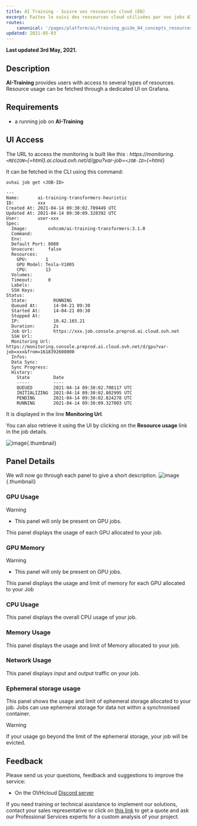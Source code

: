 ```yaml
---
title: AI Training - Suivre vos ressources cloud (EN)
excerpt: Faites le suivi des ressources cloud utilisées par vos jobs AI Training
routes:
    canonical: '/pages/platform/ai/training_guide_04_concepts_resources'
updated: 2021-05-03
---
```


**Last updated 3rd May, 2021.**

## Description

**AI-Training** provides users with access to several types of resources. Resource usage can be fetched through a dedicated UI on Grafana.

## Requirements

-   a running job on **AI-Training**

## UI Access

The URL to access the monitoring is built like this : *https://monitoring.`<REGION>`{=html}.ai.cloud.ovh.net/d/gpu?var-job=`<JOB-ID>`{=html}*

It can be fetched in the CLI using this command:

``` {.console}
ovhai job get <JOB-ID>

---
Name:       ai-training-transformers-heuristic
ID:         xxx
Created At: 2021-04-14 09:30:02.709449 UTC
Updated At: 2021-04-14 09:30:09.328392 UTC
User:       user-xxx
Spec:       
  Image:        ovhcom/ai-training-transformers:3.1.0
  Command:      
  Env:          
  Default Port: 8080
  Unsecure:     false
  Resources:    
    GPU:       1
    GPU Model: Tesla-V100S
    CPU:       13
  Volumes:      
  Timeout:      0
  Labels:       
  SSH Keys:     
Status:     
  State:          RUNNING
  Queued At:      14-04-21 09:30
  Started At:     14-04-21 09:30
  Stopped At:     
  IP:             10.42.165.21
  Duration:       2s
  Job Url:        https://xxx.job.console.preprod.ai.cloud.ovh.net
  SSH Url:        
  Monitoring Url: https://monitoring.console.preprod.ai.cloud.ovh.net/d/gpu?var-job=xxx&from=1618392608000
  Infos:          
  Data Sync:      
  Sync Progress:  
  History:        
    State         Date
    -----         ----
    QUEUED        2021-04-14 09:30:02.708117 UTC
    INITIALIZING  2021-04-14 09:30:02.802995 UTC
    PENDING       2021-04-14 09:30:02.824278 UTC
    RUNNING       2021-04-14 09:30:09.327003 UTC
```

It is displayed in the line **Monitoring Url**.

You can also retrieve it using the UI by clicking on the **Resource usage** link in the job details.

![image](images/00_job_details.png){.thumbnail}

## Panel Details

We will now go through each panel to give a short description.
![image](images/01_resource_dashboard.png){.thumbnail}

### GPU Usage

> [!warning]
> * This panel will only be present on GPU jobs.

This panel displays the usage of each GPU allocated to your job.

### GPU Memory

> [!warning]
> * This panel will only be present on GPU jobs.

This panel displays the usage and limit of memory for each GPU allocated to your Job

### CPU Usage

This panel displays the overall CPU usage of your job.

### Memory Usage

This panel displays the usage and limit of Memory allocated to your job.

### Network Usage

This panel displays input and output traffic on your job.

### Ephemeral storage usage

This panel shows the usage and limit of ephemeral storage allocated to your job. Jobs can use ephemeral storage for data not within a synchronised container.

> [!warning]
> If your usage go beyond the limit of the ephemeral storage, your job will be evicted.

## Feedback

Please send us your questions, feedback and suggestions to improve the service:

- On the OVHcloud [Discord server](https://discord.com/invite/vXVurFfwe9)

If you need training or technical assistance to implement our solutions, contact your sales representative or click on [this link](https://www.ovhcloud.com/fr/professional-services/) to get a quote and ask our Professional Services experts for a custom analysis of your project.
